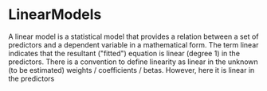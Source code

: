 # LinearModels

A linear model is a statistical model that provides a relation between a set of predictors and a dependent variable in a mathematical form.
The term linear indicates that the resultant ("fitted") equation is linear (degree 1) in the predictors. 
There is a convention to define linearity as linear in the unknown (to be estimated) weights / coefficients / betas. However, here it is linear in the predictors
